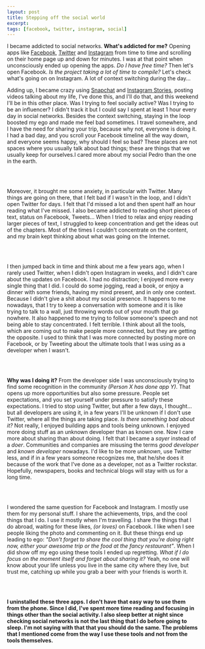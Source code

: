 ```yaml
---
layout: post
title: Stepping off the social world
excerpt: 
tags: [facebook, twitter, instagram, social]
---
```


I became addicted to social networks. **What's addicted for me?** Opening apps like [Facebook](https://facebook.com), [Twitter](https://twitter.com) and [Instagram](https://instagram.com) from time to time and scrolling on their home page up and down for minutes. I was at that point when unconsciously ended up opening the apps. *Do I have free time?* Then let's open Facebook. *Is the project taking a lot of time to compile?* Let's check what's going on on Instagram. A lot of context switching during the day...

Adding up, I became crazy using [Snapchat](https://snapchat.com) and [Instagram Stories](https://instagram.com), posting videos talking about my life, I've done this, and I'll do that, and this weekend I'll be in this other place. Was I trying to feel socially active? Was I trying to be an influencer? I didn't track it but I could say I spent at least 1 hour every day in social networks. Besides the context switching, staying in the loop boosted my ego and made me feel bad sometimes. I travel somewhere, and I have the need for sharing your trip, because why not, everyone is doing it. I had a bad day, and you scroll your Facebook timeline all the way down, and everyone seems happy, why should I feel so bad? These places are not spaces where you usually talk about bad things; these are things that we usually keep for ourselves.I cared more about my social Pedro than the one in the earth.

<br><br> 

Moreover, it brought me some anxiety, in particular with Twitter. Many things are going on there, that I felt bad if I wasn't in the loop, and I didn't open Twitter for days. I felt that I'd missed a lot and then spent half an hour reading what I've missed. I also became addicted to reading short pieces of text, status on Facebook, Tweets... When I tried to relax and enjoy reading larger pieces of text, I struggled to keep concentration and get the ideas out of the chapters. Most of the times I couldn't concentrate on the content, and my brain kept thinking about what was going on the Internet.

<br><br> 

I then jumped back in time and think about me a few years ago, when I rarely used Twitter, when I didn't open Instagram in weeks, and I didn't care about the updates on Facebook. I had no distraction; I enjoyed more every single thing that I did. I could do some jogging, read a book, or enjoy a dinner with some friends, having my mind present, and in only one context. Because I didn't give a shit about my social presence. It happens to me nowadays, that I try to keep a conversation with someone and it is like trying to talk to a wall, just throwing words out of your mouth that go nowhere. It also happened to me trying to follow someone's speech and not being able to stay concentrated. I felt terrible. I think about all the tools, which are coming out to make people more connected, but they are getting the opposite. I used to think that I was more connected by posting more on Facebook, or by Tweeting about the ultimate tools that I was using as a developer when I wasn't.

<br><br> 

**Why was I doing it?** From the developer side I was unconsciously trying to find some recognition in the community *(Person X has done app Y)*. That opens up more opportunities but also some pressure. People set expectations, and you set yourself under pressure to satisfy these expectations. I tried to stop using Twitter, but after a few days, I thought... but all developers are using it, in a few years I'll be unknown if I don't use Twitter, where all the things are taking place. *Is there something bad about it?* Not really, I enjoyed building apps and tools being unknown. I enjoyed more doing stuff as an unknown developer than as known one. Now I care more about sharing than about doing. I felt that I became a *sayer* instead of a *doer*. Communities and companies are misusing the terms *good developer* and *known developer* nowadays. I'd like to be more *unknown*, use Twitter less, and if in a few years someone recognizes me, that he/she does it because of the work that I've done as a developer, not as a Twitter rockstar. Hopefully, newspapers, books and technical blogs will stay with us for a long time.

<br><br> 

I wondered the same question for Facebook and Instagram. I mostly use them for my personal stuff. I share the achievements, trips, and the cool things that I do. I use it mostly when I'm travelling. I share the things that I do abroad, waiting for these likes, *(or loves)* on Facebook. I like when I see people liking the photo and commenting on it. But these things end up leading to ego: *"Don't forget to share the cool thing that you're doing right now, either your awesome trip or the food at the fancy restaurant"*. When I did show off my ego using these tools I ended up regretting. *What if I do focus on the moment itself and forget about sharing it?* Yeah, no one will know about your life unless you live in the same city where they live, but trust me, catching up while you grab a beer with your friends is worth it. 

<br><br>

**I uninstalled these three apps. I don't have that easy way to use them from the phone. Since I did, I've spent more time reading and focusing in things other than the social activity. I also sleep better at night since checking social networks is not the last thing that I do before going to sleep. I'm not saying with that that you should do the same. The problems that I mentioned come from the way I use these tools and not from the tools themselves.**


